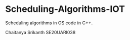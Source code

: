 # Scheduling-Algorithms-IOT
Scheduling algorithms in OS code in C++.

Chaitanya Srikanth
SE20UARI038

